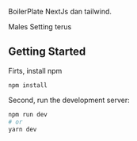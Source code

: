 BoilerPlate NextJs dan tailwind.

Males Setting terus

## Getting Started

Firts, install npm

```npm
npm install
```

Second, run the development server:

```bash
npm run dev
# or
yarn dev
```
